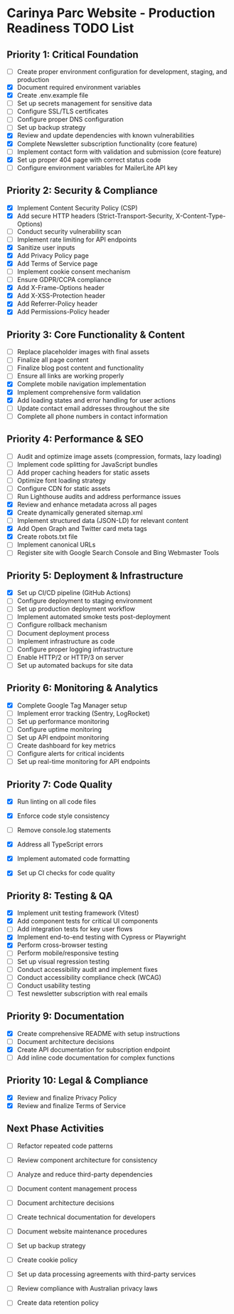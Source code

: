 # Carinya Parc Website - Production Readiness TODO List

## Priority 1: Critical Foundation

- [ ] Create proper environment configuration for development, staging, and production
- [x] Document required environment variables
- [x] Create .env.example file
- [ ] Set up secrets management for sensitive data
- [ ] Configure SSL/TLS certificates
- [ ] Configure proper DNS configuration
- [ ] Set up backup strategy
- [x] Review and update dependencies with known vulnerabilities
- [x] Complete Newsletter subscription functionality (core feature)
- [ ] Implement contact form with validation and submission (core feature)
- [x] Set up proper 404 page with correct status code
- [ ] Configure environment variables for MailerLite API key

## Priority 2: Security & Compliance

- [x] Implement Content Security Policy (CSP)
- [x] Add secure HTTP headers (Strict-Transport-Security, X-Content-Type-Options)
- [ ] Conduct security vulnerability scan
- [ ] Implement rate limiting for API endpoints
- [x] Sanitize user inputs
- [x] Add Privacy Policy page
- [x] Add Terms of Service page
- [ ] Implement cookie consent mechanism
- [ ] Ensure GDPR/CCPA compliance
- [x] Add X-Frame-Options header
- [x] Add X-XSS-Protection header
- [x] Add Referrer-Policy header
- [x] Add Permissions-Policy header

## Priority 3: Core Functionality & Content

- [ ] Replace placeholder images with final assets
- [ ] Finalize all page content
- [ ] Finalize blog post content and functionality
- [ ] Ensure all links are working properly
- [x] Complete mobile navigation implementation
- [x] Implement comprehensive form validation
- [x] Add loading states and error handling for user actions
- [ ] Update contact email addresses throughout the site
- [ ] Complete all phone numbers in contact information

## Priority 4: Performance & SEO

- [ ] Audit and optimize image assets (compression, formats, lazy loading)
- [ ] Implement code splitting for JavaScript bundles
- [ ] Add proper caching headers for static assets
- [ ] Optimize font loading strategy
- [ ] Configure CDN for static assets
- [ ] Run Lighthouse audits and address performance issues
- [x] Review and enhance metadata across all pages
- [x] Create dynamically generated sitemap.xml
- [ ] Implement structured data (JSON-LD) for relevant content
- [x] Add Open Graph and Twitter card meta tags
- [x] Create robots.txt file
- [ ] Implement canonical URLs
- [ ] Register site with Google Search Console and Bing Webmaster Tools

## Priority 5: Deployment & Infrastructure

- [x] Set up CI/CD pipeline (GitHub Actions)
- [ ] Configure deployment to staging environment
- [ ] Set up production deployment workflow
- [ ] Implement automated smoke tests post-deployment
- [ ] Configure rollback mechanism
- [ ] Document deployment process
- [ ] Implement infrastructure as code
- [ ] Configure proper logging infrastructure
- [ ] Enable HTTP/2 or HTTP/3 on server
- [ ] Set up automated backups for site data

## Priority 6: Monitoring & Analytics

- [x] Complete Google Tag Manager setup
- [ ] Implement error tracking (Sentry, LogRocket)
- [ ] Set up performance monitoring
- [ ] Configure uptime monitoring
- [ ] Set up API endpoint monitoring
- [ ] Create dashboard for key metrics
- [ ] Configure alerts for critical incidents
- [ ] Set up real-time monitoring for API endpoints

## Priority 7: Code Quality

- [x] Run linting on all code files
- [x] Enforce code style consistency
- [ ] Remove console.log statements
- [x] Address all TypeScript errors

- [x] Implement automated code formatting
- [x] Set up CI checks for code quality

## Priority 8: Testing & QA

- [x] Implement unit testing framework (Vitest)
- [x] Add component tests for critical UI components
- [ ] Add integration tests for key user flows
- [x] Implement end-to-end testing with Cypress or Playwright
- [x] Perform cross-browser testing
- [ ] Perform mobile/responsive testing
- [ ] Set up visual regression testing
- [ ] Conduct accessibility audit and implement fixes
- [ ] Conduct accessibility compliance check (WCAG)
- [ ] Conduct usability testing
- [ ] Test newsletter subscription with real emails

## Priority 9: Documentation

- [x] Create comprehensive README with setup instructions
- [ ] Document architecture decisions
- [x] Create API documentation for subscription endpoint
- [ ] Add inline code documentation for complex functions

## Priority 10: Legal & Compliance

- [x] Review and finalize Privacy Policy
- [x] Review and finalize Terms of Service

## Next Phase Activities

- [ ] Refactor repeated code patterns
- [ ] Review component architecture for consistency
- [ ] Analyze and reduce third-party dependencies

- [ ] Document content management process
- [ ] Document architecture decisions
- [ ] Create technical documentation for developers
- [ ] Document website maintenance procedures

- [ ] Set up backup strategy
- [ ] Create cookie policy
- [ ] Set up data processing agreements with third-party services
- [ ] Review compliance with Australian privacy laws
- [ ] Create data retention policy
